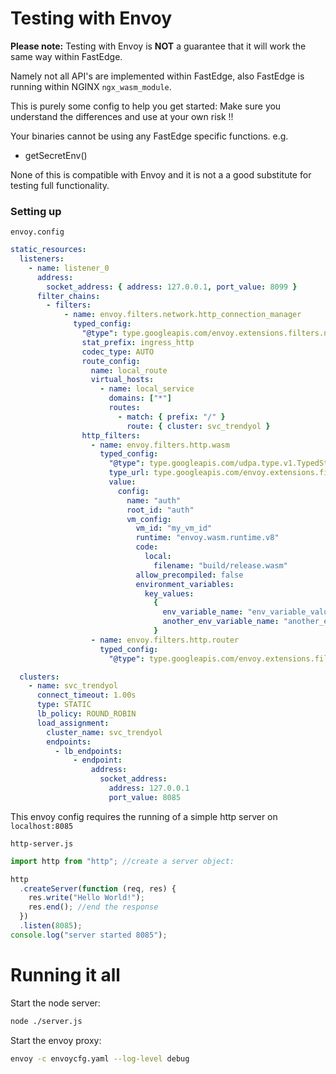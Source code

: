 # Testing with Envoy

**Please note:** Testing with Envoy is **NOT** a guarantee that it will work the same way within FastEdge.

Namely not all API's are implemented within FastEdge, also FastEdge is running within NGINX `ngx_wasm_module`.

This is purely some config to help you get started: Make sure you understand the differences and use at your own risk !!

Your binaries cannot be using any FastEdge specific functions. e.g.

- getSecretEnv()

None of this is compatible with Envoy and it is not a a good substitute for testing full functionality.

### Setting up

`envoy.config`

```yaml
static_resources:
  listeners:
    - name: listener_0
      address:
        socket_address: { address: 127.0.0.1, port_value: 8099 }
      filter_chains:
        - filters:
            - name: envoy.filters.network.http_connection_manager
              typed_config:
                "@type": type.googleapis.com/envoy.extensions.filters.network.http_connection_manager.v3.HttpConnectionManager
                stat_prefix: ingress_http
                codec_type: AUTO
                route_config:
                  name: local_route
                  virtual_hosts:
                    - name: local_service
                      domains: ["*"]
                      routes:
                        - match: { prefix: "/" }
                          route: { cluster: svc_trendyol }
                http_filters:
                  - name: envoy.filters.http.wasm
                    typed_config:
                      "@type": type.googleapis.com/udpa.type.v1.TypedStruct
                      type_url: type.googleapis.com/envoy.extensions.filters.http.wasm.v3.Wasm
                      value:
                        config:
                          name: "auth"
                          root_id: "auth"
                          vm_config:
                            vm_id: "my_vm_id"
                            runtime: "envoy.wasm.runtime.v8"
                            code:
                              local:
                                filename: "build/release.wasm"
                            allow_precompiled: false
                            environment_variables:
                              key_values:
                                {
                                  env_variable_name: "env_variable_value",
                                  another_env_variable_name: "another_env_variable_value",
                                }
                  - name: envoy.filters.http.router
                    typed_config:
                      "@type": type.googleapis.com/envoy.extensions.filters.http.router.v3.Router

  clusters:
    - name: svc_trendyol
      connect_timeout: 1.00s
      type: STATIC
      lb_policy: ROUND_ROBIN
      load_assignment:
        cluster_name: svc_trendyol
        endpoints:
          - lb_endpoints:
              - endpoint:
                  address:
                    socket_address:
                      address: 127.0.0.1
                      port_value: 8085
```

This envoy config requires the running of a simple http server on `localhost:8085`

`http-server.js`

```js
import http from "http"; //create a server object:

http
  .createServer(function (req, res) {
    res.write("Hello World!");
    res.end(); //end the response
  })
  .listen(8085);
console.log("server started 8085");
```

# Running it all

Start the node server:

```sh
node ./server.js
```

Start the envoy proxy:

```sh
envoy -c envoycfg.yaml --log-level debug
```
